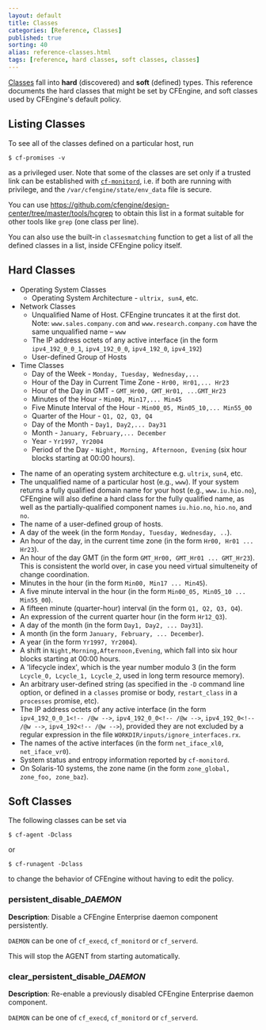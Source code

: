 ```yaml
---
layout: default
title: Classes 
categories: [Reference, Classes]
published: true
sorting: 40
alias: reference-classes.html
tags: [reference, hard classes, soft classes, classes]
---
```


[Classes](manuals-language-concepts-classes.html) fall into **hard**
(discovered) and **soft** (defined) types. This reference documents the hard 
classes that might be set by CFEngine, and soft classes used by CFEngine's 
default policy.

## Listing Classes

To see all of the classes defined on a particular host, run

    $ cf-promises -v

as a privileged user. Note that some of the classes are set only if a trusted 
link can be established with 
[`cf-monitord`](reference-components-cfmonitord.html), i.e. if both are 
running  with privilege, and the `/var/cfengine/state/env_data` file is 
secure.

You can use
https://github.com/cfengine/design-center/tree/master/tools/hcgrep to
obtain this list in a format suitable for other tools like `grep` (one
class per line).

You can also use the built-in `classesmatching` function to get a list
of all the defined classes in a list, inside CFEngine policy itself.

## Hard Classes

* Operating System Classes
    * Operating System Architecture - `ultrix, sun4`, etc.
* Network Classes
    * Unqualified Name of Host. CFEngine truncates it at the first dot. 
      Note: `www.sales.company.com` and `www.research.company.com` have the
      same unqualified name – `www`
    * The IP address octets of any active interface (in the form
    `ipv4_192_0_0_1`, `ipv4_192_0_0`, `ipv4_192_0`, `ipv4_192`)
    * User-defined Group of Hosts
* Time Classes
    * Day of the Week - `Monday, Tuesday, Wednesday,...`
    * Hour of the Day in Current Time Zone - `Hr00, Hr01,... Hr23`
    * Hour of the Day in GMT - `GMT_Hr00, GMT_Hr01, ...GMT_Hr23`
    * Minutes of the Hour - `Min00, Min17,... Min45`
    * Five Minute Interval of the Hour - `Min00_05, Min05_10,... Min55_00`
    * Quarter of the Hour - `Q1, Q2, Q3, Q4`
    * Day of the Month - `Day1, Day2,... Day31`
    * Month - `January, February,... December`
    * Year - `Yr1997, Yr2004`
    * Period of the Day - `Night, Morning, Afternoon, Evening` (six hour
      blocks starting at 00:00 hours).


-   The name of an operating system architecture e.g. `ultrix`,
    `sun4`, etc.
-   The unqualified name of a particular host (e.g., `www`). If
    your system returns a fully qualified domain name for your host
    (e.g., `www.iu.hio.no`), CFEngine will also define a hard class for
    the fully qualified name, as well as the partially-qualified
    component names `iu.hio.no`, `hio.no`, and `no`.
-   The name of a user-defined group of hosts.
-   A day of the week (in the form
    `Monday, Tuesday, Wednesday, ..`).
-   An hour of the day, in the current time zone (in the form
    `Hr00, Hr01 ... Hr23`).
-   An hour of the day GMT (in the form
    `GMT_Hr00, GMT_Hr01 ... GMT_Hr23`). This is consistent the world
    over, in case you need virtual simulteneity of change coordination.
-   Minutes in the hour (in the form `Min00, Min17 ... Min45`).
-   A five minute interval in the hour (in the form
    `Min00_05, Min05_10 ... Min55_00`).
-   A fifteen minute (quarter-hour) interval (in the form
    `Q1, Q2, Q3, Q4`).
-   An expression of the current quarter hour (in the form
    `Hr12_Q3`).
-   A day of the month (in the form `Day1, Day2, ... Day31`).
-   A month (in the form `January, February, ... December`).
-   A year (in the form `Yr1997, Yr2004`).
-   A shift in `Night,Morning,Afternoon,Evening`, which fall into
    six hour blocks starting at 00:00 hours.
-   A 'lifecycle index', which is the year number modulo 3 (in the
    form `Lcycle_0, Lcycle_1, Lcycle_2`, used in long term resource
    memory).
-   An arbitrary user-defined string (as specified in the `-D`
    command line option, or defined in a `classes` promise or body,
    `restart_class` in a `processes` promise, etc).
-   The IP address octets of any active interface (in the form
    `ipv4_192_0_0_1<!-- /@w -->`, `ipv4_192_0_0<!-- /@w -->`,
    `ipv4_192_0<!-- /@w -->`, `ipv4_192<!-- /@w -->`), provided they
    are not excluded by a regular expression in the file
    `WORKDIR/inputs/ignore_interfaces.rx`.
-   The names of the active interfaces (in the form
    `net_iface_xl0`, `net_iface_vr0`).
-   System status and entropy information reported by
    `cf-monitord`.
-   On Solaris-10 systems, the zone name (in the form
    `zone_global, zone_foo, zone_baz`).

## Soft Classes

The following classes can be set via 

    $ cf-agent -Dclass

or

    $ cf-runagent -Dclass
    
to change the behavior of CFEngine without having to edit the policy.

### persistent\_disable\_*DAEMON*

**Description**: Disable a CFEngine Enterprise daemon component persistently.

`DAEMON` can be one of `cf_execd`, `cf_monitord` or `cf_serverd`.

This will stop the AGENT from starting automatically.

### clear_persistent\_disable\_*DAEMON*

**Description**: Re-enable a previously disabled CFEngine Enterprise daemon 
component.

`DAEMON` can be one of `cf_execd`, `cf_monitord` or `cf_serverd`.

